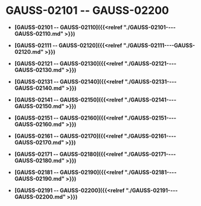# GAUSS-02101 -- GAUSS-02200<a name="ZH-CN_TOPIC_0302073080"></a>

-   **[GAUSS-02101 -- GAUSS-02110]({{<relref "./GAUSS-02101----GAUSS-02110.md" >}})**

-   **[GAUSS-02111 -- GAUSS-02120]({{<relref "./GAUSS-02111----GAUSS-02120.md" >}})**

-   **[GAUSS-02121 -- GAUSS-02130]({{<relref "./GAUSS-02121----GAUSS-02130.md" >}})**

-   **[GAUSS-02131 -- GAUSS-02140]({{<relref "./GAUSS-02131----GAUSS-02140.md" >}})**

-   **[GAUSS-02141 -- GAUSS-02150]({{<relref "./GAUSS-02141----GAUSS-02150.md" >}})**

-   **[GAUSS-02151 -- GAUSS-02160]({{<relref "./GAUSS-02151----GAUSS-02160.md" >}})**

-   **[GAUSS-02161 -- GAUSS-02170]({{<relref "./GAUSS-02161----GAUSS-02170.md" >}})**

-   **[GAUSS-02171 -- GAUSS-02180]({{<relref "./GAUSS-02171----GAUSS-02180.md" >}})**

-   **[GAUSS-02181 -- GAUSS-02190]({{<relref "./GAUSS-02181----GAUSS-02190.md" >}})**

-   **[GAUSS-02191 -- GAUSS-02200]({{<relref "./GAUSS-02191----GAUSS-02200.md" >}})**
